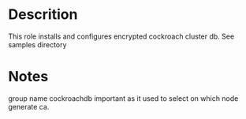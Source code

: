 # Descrition
This role installs and configures encrypted cockroach cluster db.
See samples directory

# Notes
group name cockroachdb important as it used to select on which node generate ca.